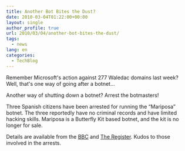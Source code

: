 ```yaml
---
title: Another Bot Bites the Dust?
date: 2010-03-04T01:22:00+00:00
layout: single
author_profile: true
url: 2010/03/04/another-bot-bites-the-dust/
tags:
  - news
lang: en
categories: 
  - TechBlog
---
```

Remember Microsoft's action against 277 Waledac domains last week? Well, that's one way of going after a botnet…

Another way of shutting down a botnet? Arrest the botmasters!

Three Spanish citizens have been arrested for running the “Mariposa” botnet. The three reportedly have no criminal records and have limited hacking skills. Mariposa is a Butterfly Kit based botnet, and the kit is no longer for sale.

Details are available from the [BBC](http://news.bbc.co.uk/2/hi/technology/8547453.stm) and [The Register](http://www.theregister.co.uk/2010/03/03/mariposa_botnet_bust_analysis/). Kudos to those involved in the arrests.